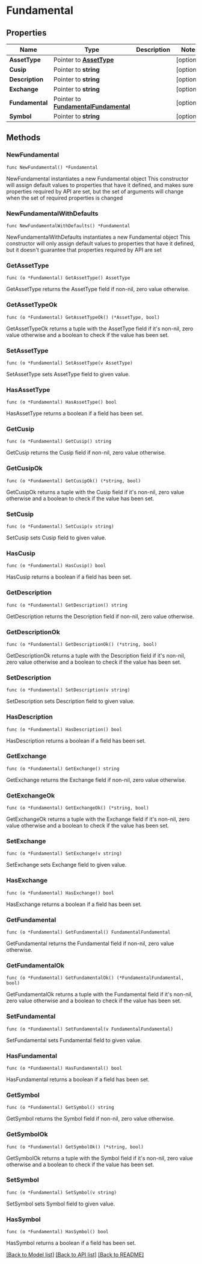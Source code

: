 # Fundamental

## Properties

Name | Type | Description | Notes
------------ | ------------- | ------------- | -------------
**AssetType** | Pointer to [**AssetType**](AssetType.md) |  | [optional] 
**Cusip** | Pointer to **string** |  | [optional] 
**Description** | Pointer to **string** |  | [optional] 
**Exchange** | Pointer to **string** |  | [optional] 
**Fundamental** | Pointer to [**FundamentalFundamental**](Fundamental_fundamental.md) |  | [optional] 
**Symbol** | Pointer to **string** |  | [optional] 

## Methods

### NewFundamental

`func NewFundamental() *Fundamental`

NewFundamental instantiates a new Fundamental object
This constructor will assign default values to properties that have it defined,
and makes sure properties required by API are set, but the set of arguments
will change when the set of required properties is changed

### NewFundamentalWithDefaults

`func NewFundamentalWithDefaults() *Fundamental`

NewFundamentalWithDefaults instantiates a new Fundamental object
This constructor will only assign default values to properties that have it defined,
but it doesn't guarantee that properties required by API are set

### GetAssetType

`func (o *Fundamental) GetAssetType() AssetType`

GetAssetType returns the AssetType field if non-nil, zero value otherwise.

### GetAssetTypeOk

`func (o *Fundamental) GetAssetTypeOk() (*AssetType, bool)`

GetAssetTypeOk returns a tuple with the AssetType field if it's non-nil, zero value otherwise
and a boolean to check if the value has been set.

### SetAssetType

`func (o *Fundamental) SetAssetType(v AssetType)`

SetAssetType sets AssetType field to given value.

### HasAssetType

`func (o *Fundamental) HasAssetType() bool`

HasAssetType returns a boolean if a field has been set.

### GetCusip

`func (o *Fundamental) GetCusip() string`

GetCusip returns the Cusip field if non-nil, zero value otherwise.

### GetCusipOk

`func (o *Fundamental) GetCusipOk() (*string, bool)`

GetCusipOk returns a tuple with the Cusip field if it's non-nil, zero value otherwise
and a boolean to check if the value has been set.

### SetCusip

`func (o *Fundamental) SetCusip(v string)`

SetCusip sets Cusip field to given value.

### HasCusip

`func (o *Fundamental) HasCusip() bool`

HasCusip returns a boolean if a field has been set.

### GetDescription

`func (o *Fundamental) GetDescription() string`

GetDescription returns the Description field if non-nil, zero value otherwise.

### GetDescriptionOk

`func (o *Fundamental) GetDescriptionOk() (*string, bool)`

GetDescriptionOk returns a tuple with the Description field if it's non-nil, zero value otherwise
and a boolean to check if the value has been set.

### SetDescription

`func (o *Fundamental) SetDescription(v string)`

SetDescription sets Description field to given value.

### HasDescription

`func (o *Fundamental) HasDescription() bool`

HasDescription returns a boolean if a field has been set.

### GetExchange

`func (o *Fundamental) GetExchange() string`

GetExchange returns the Exchange field if non-nil, zero value otherwise.

### GetExchangeOk

`func (o *Fundamental) GetExchangeOk() (*string, bool)`

GetExchangeOk returns a tuple with the Exchange field if it's non-nil, zero value otherwise
and a boolean to check if the value has been set.

### SetExchange

`func (o *Fundamental) SetExchange(v string)`

SetExchange sets Exchange field to given value.

### HasExchange

`func (o *Fundamental) HasExchange() bool`

HasExchange returns a boolean if a field has been set.

### GetFundamental

`func (o *Fundamental) GetFundamental() FundamentalFundamental`

GetFundamental returns the Fundamental field if non-nil, zero value otherwise.

### GetFundamentalOk

`func (o *Fundamental) GetFundamentalOk() (*FundamentalFundamental, bool)`

GetFundamentalOk returns a tuple with the Fundamental field if it's non-nil, zero value otherwise
and a boolean to check if the value has been set.

### SetFundamental

`func (o *Fundamental) SetFundamental(v FundamentalFundamental)`

SetFundamental sets Fundamental field to given value.

### HasFundamental

`func (o *Fundamental) HasFundamental() bool`

HasFundamental returns a boolean if a field has been set.

### GetSymbol

`func (o *Fundamental) GetSymbol() string`

GetSymbol returns the Symbol field if non-nil, zero value otherwise.

### GetSymbolOk

`func (o *Fundamental) GetSymbolOk() (*string, bool)`

GetSymbolOk returns a tuple with the Symbol field if it's non-nil, zero value otherwise
and a boolean to check if the value has been set.

### SetSymbol

`func (o *Fundamental) SetSymbol(v string)`

SetSymbol sets Symbol field to given value.

### HasSymbol

`func (o *Fundamental) HasSymbol() bool`

HasSymbol returns a boolean if a field has been set.


[[Back to Model list]](../README.md#documentation-for-models) [[Back to API list]](../README.md#documentation-for-api-endpoints) [[Back to README]](../README.md)


